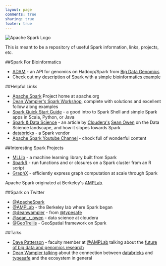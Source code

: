 ```yaml
---
layout: page
comments: true
sharing: true
footer: true
---
```


![Apache Spark Logo](http://spark.apache.org/images/spark-logo.png "Apache Spark")

This is meant to be a repository of useful Spark information, links, projects, etc.

##Spark For Bioinformatics
* [ADAM][3] - an API for genomics on Hadoop/Spark from [Big Data Genomics][4]
* Check out my [description of Spark][0] with a [simple bioinformatics example][1]

##Helpful Links
* [Apache Spark][2] Project home at apache.org
* [Dean Wampler's Spark Workshop][5], complete with solutions and excellent follow along examples
* [Spark Quick Start Guide][6] - a good intro to Spark Shell and simple Spark apps in Scala, Python, or Java
* [Spark & Data Science][9] - an article by [Cloudera's][10] [Sean Owen][11] on the Data Science landscape, and how it slopes towards Spark
* [databricks][13] - a Spark vendor
* [Apache Spark Youtube Channel][22] - chock full of wonderful content

##Interesting Spark Projects
* [MLLib][7] - a machine learning library built from Spark
* [SparkR][8] - run functions and or closures on a Spark cluster from an R script
* [GraphX][12] - efficiently express graph computation at scale through Spark

Apache Spark originated at Berkeley's [AMPLab][14].

##Spark on Twitter
* [@ApacheSpark][15]
* [@AMPLab][21] - the Berkeley lab where Spark began
* [@deanwampler][17] - from [@typesafe][18]
* [@sean_r_owen][11] - data science at cloudera
* [@GeoTrellis][16] - GeoSpatial framework on Spark

##Talks
* [Dave Patterson][19] - faculty member at [@AMPLab][21] talking about the [future of big data and genomics research][20]
* [Dean Wampler talking][23] about the connection between [databricks][13] and [typesafe][24] and the ecosystem in general

[0]: http://archetyp.al/blog/2014/09/07/biowordcount-ad-hoc-bioinformatics-on-apache-spark/ "biowordcount"
[1]: https://github.com/plantimals/BioWordCountSpark "biowordcount github repo"
[2]: http://spark.apache.org/ "apache spark homepage"
[3]: http://bdgenomics.org/projects/adam/ "ADAM project home at bdgenomics.org"
[4]: http://bdgenomics.org "big data genomics home"
[5]: https://github.com/deanwampler/spark-workshop "Dean Wampler's Spark Workshop"
[6]: http://spark.apache.org/docs/latest/quick-start.html "spark quick-start guide"
[7]: http://spark.apache.org/docs/latest/mllib-guide.html "mllib guide"
[8]: http://amplab-extras.github.io/SparkR-pkg/ "sparkr @ github"
[9]: http://blog.cloudera.com/blog/2014/03/why-apache-spark-is-a-crossover-hit-for-data-scientists/ "sean owen, cloudera, spark for data science"
[10]: http://www.cloudera.com/content/cloudera/en/home.html "cloudera"
[11]: https://twitter.com/sean_r_owen "sean owen's twitter"
[12]: http://amplab.github.io/graphx/ "graphx"
[13]: http://databricks.com/spark "databricks"
[14]: https://amplab.cs.berkeley.edu/ "AMPLab"
[15]: https://twitter.com/ApacheSpark
[16]: https://twitter.com/GeoTrellis
[17]: https://twitter.com/deanwampler
[18]: https://twitter.com/typesafe
[19]: http://en.wikipedia.org/wiki/David_Patterson_%28computer_scientist%29
[20]: https://www.youtube.com/watch?v=RwyEEMw-NR8
[21]: https://twitter.com/amplab
[22]: https://www.youtube.com/user/TheApacheSpark
[23]: https://www.youtube.com/watch?v=a1eWu3AQ9yY
[24]: http://typesafe.com/
